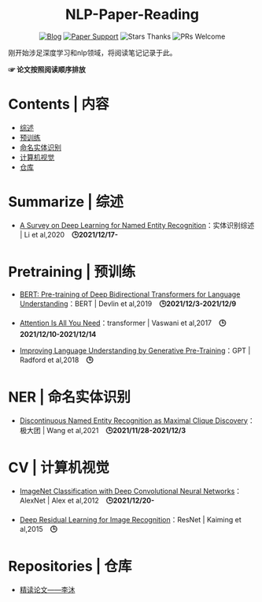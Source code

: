 <h1 align="center">NLP-Paper-Reading</h1>
<div align="center">

[![Blog](https://img.shields.io/badge/CSDN-@JunqingGong-blue.svg?style=social)](https://blog.csdn.net/m0_53322388?spm=1010.2135.3001.5421)
[![Paper Support](https://img.shields.io/badge/paper-repo-blue.svg?style=social)](https://github.com/Junqing-Gong/hello-world)
![Stars Thanks](https://img.shields.io/badge/Stars-thanks-brightgreen.svg?style=social&logo=trustpilot)
![PRs Welcome](https://img.shields.io/badge/PRs-welcome-brightgreen.svg?style=social&logo=appveyor)

</div>

刚开始涉足深度学习和nlp领域，将阅读笔记记录于此。

**☞ 论文按照阅读顺序排放**

# Contents | 内容
+ [综述](#summarize--综述)
+ [预训练](#pretraining--预训练)
+ [命名实体识别](#ner--命名实体识别)
+ [计算机视觉](#cv--计算机视觉)
+ [仓库](#repositories--仓库)


# Summarize | 综述
+ [A Survey on Deep Learning for Named Entity Recognition](https://ieeexplore.ieee.org/abstract/document/9039685)：实体识别综述 | Li et al,2020 &ensp; **:clock3:2021/12/17-**

# Pretraining | 预训练 
+ [BERT: Pre-training of Deep Bidirectional Transformers for Language Understanding](https://arxiv.org/abs/1810.04805)：BERT | Devlin et al,2019 &ensp; **:clock3:2021/12/3-2021/12/9**

+ [Attention Is All You Need](https://ieeexplore.ieee.org/abstract/document/9039685)：transformer | Vaswani et al,2017 &ensp; **:clock3:2021/12/10-2021/12/14**

+ [Improving Language Understanding by Generative Pre-Training](https://s3-us-west-2.amazonaws.com/openai-assets/research-covers/language-unsupervised/language_understanding_paper.pdf)：GPT | Radford et al,2018 &ensp; **:clock3:**

# NER | 命名实体识别
+ [Discontinuous Named Entity Recognition as Maximal Clique Discovery](https://arxiv.org/abs/2106.00218)：极大团 | Wang et al,2021  &ensp; **:clock3:2021/11/28-2021/12/3**

# CV | 计算机视觉
+ [ImageNet Classification with Deep Convolutional Neural Networks](https://papers.nips.cc/paper/2012/file/c399862d3b9d6b76c8436e924a68c45b-Paper.pdf)：AlexNet | Alex et al,2012  &ensp; **:clock3:2021/12/20-**

+ [Deep Residual Learning for Image Recognition](https://arxiv.org/abs/1512.03385)：ResNet | Kaiming et al,2015  &ensp; **:clock3:**

# Repositories | 仓库
+ [精读论文——李沐](https://github.com/mli/paper-reading)
